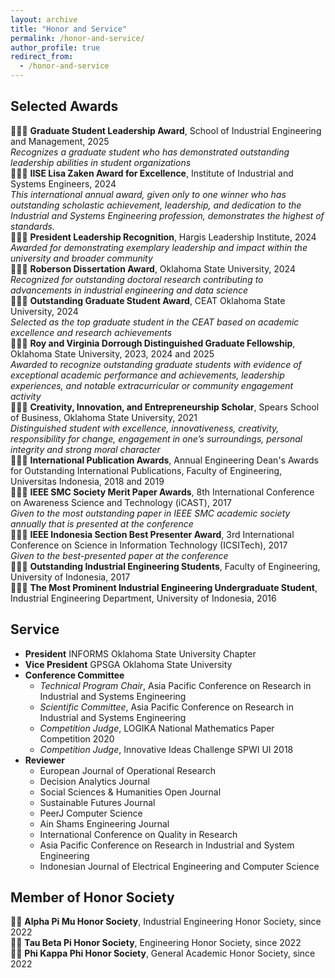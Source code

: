```yaml
---
layout: archive
title: "Honor and Service"
permalink: /honor-and-service/
author_profile: true
redirect_from:
  - /honor-and-service
---
```


Selected Awards
------
👨🏻‍🎓 **Graduate Student Leadership Award**, School of Industrial Engineering and Management, 2025\
*Recognizes a graduate student who has demonstrated outstanding leadership abilities in student organizations*\
👨🏻‍🎓 **IISE Lisa Zaken Award for Excellence**, Institute of Industrial and Systems Engineers, 2024\
*This international annual award, given only to one winner who has outstanding scholastic achievement, leadership, and dedication to the Industrial and Systems Engineering profession, demonstrates the highest of standards.*\
👨🏻‍🎓 **President Leadership Recognition**, Hargis Leadership Institute, 2024\
*Awarded for demonstrating exemplary leadership and impact within the university and broader community*\
👨🏻‍🎓 **Roberson Dissertation Award**, Oklahoma State University, 2024\
*Recognized for outstanding doctoral research contributing to advancements in industrial engineering and data science*\
👨🏻‍🎓 **Outstanding Graduate Student Award**, CEAT Oklahoma State University, 2024\
*Selected as the top graduate student in the CEAT based on academic excellence and research achievements*\
👨🏻‍🎓 **Roy and Virginia Dorrough Distinguished Graduate Fellowship**, Oklahoma State University, 2023, 2024 and 2025\
*Awarded to recognize outstanding graduate students with evidence of exceptional academic performance and achievements, leadership experiences, and notable extracurricular or community engagement activity*\
👨🏻‍🎓 **Creativity, Innovation, and Entrepreneurship Scholar**, Spears School of Business, Oklahoma State University, 2021\
*Distinguished student with excellence, innovativeness, creativity, responsibility for change, engagement in one’s surroundings, personal integrity and strong moral character*\
👨🏻‍⚖️ **International Publication Awards**, Annual Engineering Dean's Awards for Outstanding International Publications, Faculty of Engineering, Universitas Indonesia, 2018 and 2019\
👨🏻‍🔬 **IEEE SMC Society Merit Paper Awards**, 8th International Conference on Awareness Science and Technology (iCAST), 2017\
*Given to the most outstanding paper in IEEE SMC academic society annually that is presented at the conference*\
👨🏻‍🏫 **IEEE Indonesia Section Best Presenter Award**, 3rd International Conference on Science in Information Technology (ICSITech), 2017\
*Given to the best-presented paper at the conference*\
👨🏻‍🎓 **Outstanding Industrial Engineering Students**, Faculty of Engineering, University of Indonesia, 2017\
👨🏻‍🎓 **The Most Prominent Industrial Engineering Undergraduate Student**, Industrial Engineering Department, University of Indonesia, 2016

Service
------
- **President** INFORMS Oklahoma State University Chapter 
- **Vice President** GPSGA Oklahoma State University
- **Conference Committee**
  - *Technical Program Chair*, Asia Pacific Conference on Research in Industrial and Systems Engineering
  - *Scientific Committee*, Asia Pacific Conference on Research in Industrial and Systems Engineering
  - *Competition Judge*, LOGIKA National Mathematics Paper Competition 2020
  - *Competition Judge*, Innovative Ideas Challenge SPWI UI 2018
- **Reviewer** 
  - European Journal of Operational Research
  - Decision Analytics Journal
  - Social Sciences & Humanities Open Journal
  - Sustainable Futures Journal
  - PeerJ Computer Science
  - Ain Shams Engineering Journal
  - International Conference on Quality in Research
  - Asia Pacific Conference on Research in Industrial and System Engineering
  - Indonesian Journal of Electrical Engineering and Computer Science

Member of Honor Society
------
🤵🏻 **Alpha Pi Mu Honor Society**, Industrial Engineering Honor Society, since 2022\
🤵🏻 **Tau Beta Pi Honor Society**, Engineering Honor Society, since 2022\
🤵🏻 **Phi Kappa Phi Honor Society**, General Academic Honor Society, since 2022
